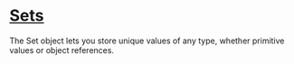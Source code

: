 # [Sets](<https://developer.mozilla.org/en-US/docs/Web/JavaScript/Reference/Global_Objects/Set>)

The Set object lets you store unique values of any type, whether primitive values or object references.
